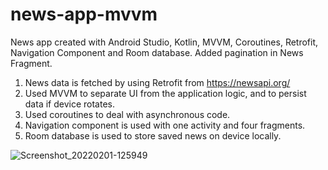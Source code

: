 # news-app-mvvm
News app created with Android Studio, Kotlin, MVVM, Coroutines, Retrofit, Navigation Component and Room database.
Added pagination in News Fragment.

1) News data is fetched by using Retrofit from https://newsapi.org/
2) Used MVVM to separate UI from the application logic, and to persist data if device rotates.
3) Used coroutines to deal with asynchronous code.
4) Navigation component is used with one activity and four fragments.
5) Room database is used to store saved news on device locally.




![Screenshot_20220201-125949](https://user-images.githubusercontent.com/40288769/151929875-b9be93d2-4cb1-46d8-94f9-922fd0cb18ff.png)

